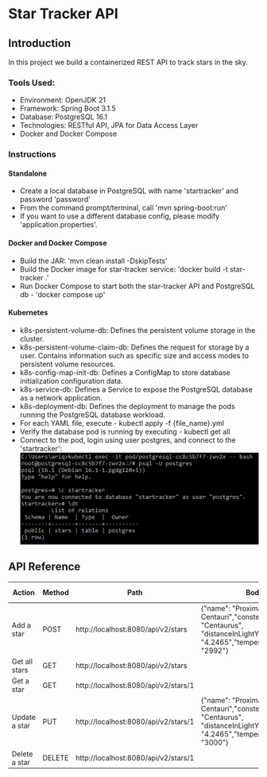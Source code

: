 # Star Tracker API

## Introduction
In this project we build a containerized REST API to track stars in the sky.

### Tools Used:
* Environment: OpenJDK 21
* Framework: Spring Boot 3.1.5
* Database: PostgreSQL 16.1
* Technologies: RESTful API, JPA for Data Access Layer
* Docker and Docker Compose

### Instructions

#### Standalone
* Create a local database in PostgreSQL with name 'startracker' and password 'password'
* From the command prompt/terminal, call 'mvn spring-boot:run'
* If you want to use a different database config, please modify 'application.properties'.

#### Docker and Docker Compose
* Build the JAR: 'mvn clean install -DskipTests'
* Build the Docker image for star-tracker service: 'docker build -t star-tracker .'
* Run Docker Compose to start both the star-tracker API and PostgreSQL db - 'docker compose up'

#### Kubernetes
* k8s-persistent-volume-db: Defines the persistent volume storage in the cluster.
* k8s-persistent-volume-claim-db: Defines the request for storage by a user. Contains information such as specific size and access modes to persistent volume resources.
* k8s-config-map-init-db: Defines a ConfigMap to store database initialization configuration data.
* k8s-service-db: Defines a Service to expose the PostgreSQL database as a network application.
* k8s-deployment-db: Defines the deployment to manage the pods running the PostgreSQL database workload.
* For each YAML file, execute - kubectl apply -f {file_name}.yml
* Verify the database pod is running by executing - kubectl get all
* Connect to the pod, login using user postgres, and connect to the 'startracker':
  ![alt text](https://github.com/aemtenan/star-tracker/blob/main/src/main/resources/static/k8s-db.png?raw=true)

## API Reference

| Action        | Method | Path                                 | Body                                                                                                                      | HTTP response |
|---------------|--------|--------------------------------------|---------------------------------------------------------------------------------------------------------------------------|---------------|
| Add a star    | POST   | http://localhost:8080/api/v2/stars   | {"name": "Proxima Centauri","constellation": "Centaurus", "distanceInLightYears": "4.2465","temperatureInKelvin": "2992"} | 201           |
| Get all stars | GET    | http://localhost:8080/api/v2/stars   |                                                                                                                           | 200           |
| Get a star    | GET    | http://localhost:8080/api/v2/stars/1 |                                                                                                                           | 200           |
| Update a star | PUT    | http://localhost:8080/api/v2/stars/1 | {"name": "Proxima Centauri","constellation": "Centaurus", "distanceInLightYears": "4.2465","temperatureInKelvin": "3000"} | 200           |
| Delete a star | DELETE | http://localhost:8080/api/v2/stars/1 |                                                                                                                           | 204           |

